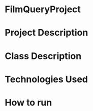 # FilmQueryProject

# Project Description


# Class Description


# Technologies Used


# How to run
